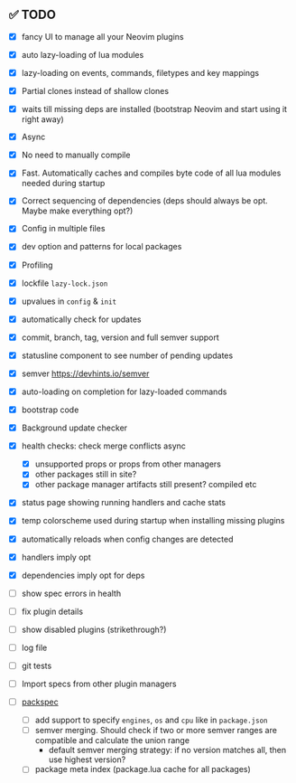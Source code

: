 ## ✅ TODO

- [x] fancy UI to manage all your Neovim plugins
- [x] auto lazy-loading of lua modules
- [x] lazy-loading on events, commands, filetypes and key mappings
- [x] Partial clones instead of shallow clones
- [x] waits till missing deps are installed (bootstrap Neovim and start using it right away)
- [x] Async
- [x] No need to manually compile
- [x] Fast. Automatically caches and compiles byte code of all lua modules needed during startup
- [x] Correct sequencing of dependencies (deps should always be opt. Maybe make everything opt?)
- [x] Config in multiple files
- [x] dev option and patterns for local packages
- [x] Profiling
- [x] lockfile `lazy-lock.json`
- [x] upvalues in `config` & `init`
- [x] automatically check for updates
- [x] commit, branch, tag, version and full semver support
- [x] statusline component to see number of pending updates

- [x] semver https://devhints.io/semver
- [x] auto-loading on completion for lazy-loaded commands
- [x] bootstrap code
- [x] Background update checker
- [x] health checks: check merge conflicts async
  - [x] unsupported props or props from other managers
  - [x] other packages still in site?
  - [x] other package manager artifacts still present? compiled etc
- [x] status page showing running handlers and cache stats
- [x] temp colorscheme used during startup when installing missing plugins
- [x] automatically reloads when config changes are detected
- [x] handlers imply opt
- [x] dependencies imply opt for deps
- [ ] show spec errors in health
- [ ] fix plugin details
- [ ] show disabled plugins (strikethrough?)
- [ ] log file
- [ ] git tests
- [ ] Import specs from other plugin managers
- [ ] [packspec](https://github.com/nvim-lua/nvim-package-specification)
  - [ ] add support to specify `engines`, `os` and `cpu` like in `package.json`
  - [ ] semver merging. Should check if two or more semver ranges are compatible and calculate the union range
    - default semver merging strategy: if no version matches all, then use highest version?
  - [ ] package meta index (package.lua cache for all packages)
